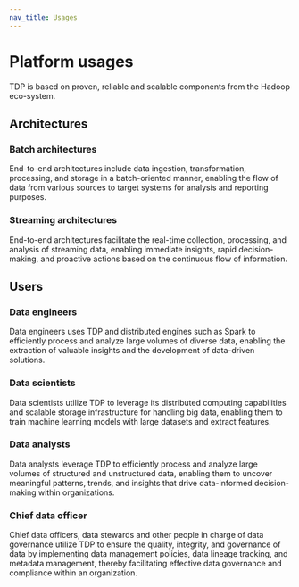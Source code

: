 ```yaml
---
nav_title: Usages
---
```


# Platform usages

TDP is based on proven, reliable and scalable components from the Hadoop eco-system.

## Architectures

### Batch architectures

End-to-end architectures include data ingestion, transformation, processing, and storage in a batch-oriented manner, enabling the flow of data from various sources to target systems for analysis and reporting purposes.

### Streaming architectures

End-to-end architectures facilitate the real-time collection, processing, and analysis of streaming data, enabling immediate insights, rapid decision-making, and proactive actions based on the continuous flow of information.

## Users

### Data engineers

Data engineers uses TDP and distributed engines such as Spark to efficiently process and analyze large volumes of diverse data, enabling the extraction of valuable insights and the development of data-driven solutions.

### Data scientists

Data scientists utilize TDP to leverage its distributed computing capabilities and scalable storage infrastructure for handling big data, enabling them to train machine learning models with large datasets and extract features.

### Data analysts

Data analysts leverage TDP to efficiently process and analyze large volumes of structured and unstructured data, enabling them to uncover meaningful patterns, trends, and insights that drive data-informed decision-making within organizations.

### Chief data officer

Chief data officers, data stewards and other people in charge of data governance utilize TDP to ensure the quality, integrity, and governance of data by implementing data management policies, data lineage tracking, and metadata management, thereby facilitating effective data governance and compliance within an organization.
